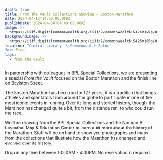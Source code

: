 ```yaml
---
draft: true
title: From the Vault Collections Showing — Boston Marathon
date: 2024-04-12T14:00:00.000Z
publishDate: 2024-04-04T04:00:00.000Z
image: >-
  https://iiif.digitalcommonwealth.org/iiif/2/commonwealth:5425m165g/0,0,0,0/1200,/0/default.jpg
backgroundImage: >-
  https://iiif.digitalcommonwealth.org/iiif/2/commonwealth:5425m165g/0,0,0,0/1200,/0/default.jpg
location: "Central Library –\_Commonwealth Salon"
fee: Free
tags:
  - from the vault
---
```


In partnership with colleagues in BPL Special Collections, we are presenting a special *From the Vault* focused on the Boston Marathon and the finish line on Boylston Street. 

The Boston Marathon has been run for 127 years, it is a tradition that brings athletes and spectators from around the globe to participate in one of the most iconic events in running. Over its long and storied history, though, the Marathon has changed quite a bit, from the distance run, to who could run the race.

We’ll be drawing from the BPL Special Collections and the Norman B. Leventhal Map & Education Center to learn a bit more about the history of the Marathon. Staff will be on hand to show you photographs and maps from the collections that illustrate how the Marathon has changed and evolved over its history.

Drop in any time between 10:00AM - 4:00PM. No reservation is required.

